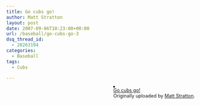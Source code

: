 ```yaml
---
title: Go cubs go!
author: Matt Stratton
layout: post
date: 2007-09-06T10:23:00+00:00
url: /baseball/go-cubs-go-3
dsq_thread_id:
  - 28263194
categories:
  - Baseball
tags:
  - Cubs

---
```

<div style="float:right;margin-left:10px;margin-bottom:10px;">
  <a href="http://www.flickr.com/photos/mugsy/1336789155/" title="photo sharing"><img src="http://farm2.static.flickr.com/1058/1336789155_bb3d47b08a_m.jpg" alt="" style="border:solid 2px #000000;" /></a> <br /> <span style="font-size:.9em;margin-top:0;"> <a href="http://www.flickr.com/photos/mugsy/1336789155/">Go cubs go!</a> <br /> Originally uploaded by <a href="http://www.flickr.com/people/mugsy/">Matt Stratton</a>. </span>
</div>